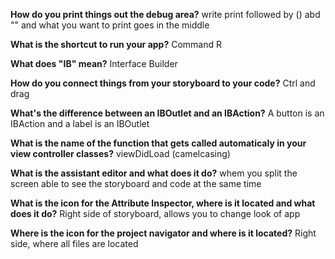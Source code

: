 **How do you print things out the debug area?**
write print followed by () abd "" and what you want to print goes in the middle

**What is the shortcut to run your app?**
Command R

**What does "IB" mean?**
Interface Builder

**How do you connect things from your storyboard to your code?**
Ctrl and drag

**What's the difference between an IBOutlet and an IBAction?**
A button is an IBAction and a label is an IBOutlet 

**What is the name of the function that gets called automaticaly in your view controller classes?**
viewDidLoad (camelcasing)

**What is the assistant editor and what does it do?**
whem you split the screen able to see the storyboard and code at the same time

**What is the icon for the Attribute Inspector, where is it located and what does it do?**
Right side of storyboard, allows you to change look of app 

**Where is the icon for the project navigator and where is it located?**
Right side, where all files are located 
